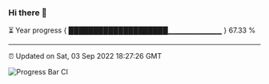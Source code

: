### Hi there 👋

⏳ Year progress { ████████████████████▁▁▁▁▁▁▁▁▁▁ } 67.33 %

---

⏰ Updated on Sat, 03 Sep 2022 18:27:26 GMT

![Progress Bar CI](https://github.com/ZhaoGui/ZhaoGui/workflows/Progress%20Bar%20CI/badge.svg)
